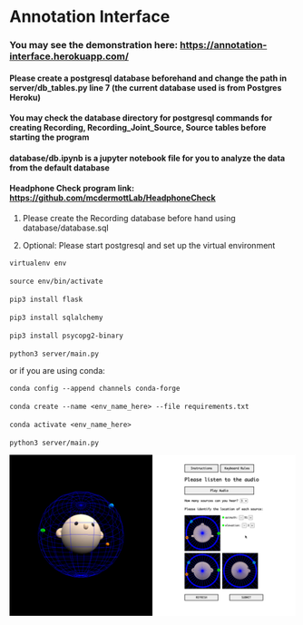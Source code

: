 # Annotation Interface

### You may see the demonstration here: https://annotation-interface.herokuapp.com/

#### Please create a postgresql database beforehand and change the path in server/db_tables.py line 7 (the current database used is from Postgres Heroku)

#### You may check the database directory for postgresql commands for creating Recording, Recording_Joint_Source, Source tables before starting the program

#### database/db.ipynb is a jupyter notebook file for you to analyze the data from the default database

#### Headphone Check program link: https://github.com/mcdermottLab/HeadphoneCheck

1. Please create the Recording database before hand using database/database.sql

2. Optional: Please start postgresql and set up the virtual environment

```
virtualenv env

source env/bin/activate

pip3 install flask

pip3 install sqlalchemy

pip3 install psycopg2-binary

python3 server/main.py
```
or if you are using conda:

```
conda config --append channels conda-forge

conda create --name <env_name_here> --file requirements.txt

conda activate <env_name_here>

python3 server/main.py
```

<img src="/templates/interface/img/page.jpg" />